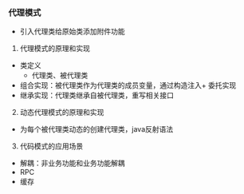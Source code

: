 ### 代理模式
  + 引入代理类给原始类添加附件功能
1. 代理模式的原理和实现
  + 类定义
    + 代理类、被代理类
  + 组合实现：被代理类作为代理类的成员变量，通过构造注入+ 委托实现
  + 继承实现：代理类继承自被代理类，重写相关接口
2. 动态代理模式的原理和实现
  + 为每个被代理类动态的创建代理类，java反射语法
3. 代码模式的应用场景
  + 解耦：非业务功能和业务功能解耦
  + RPC
  + 缓存